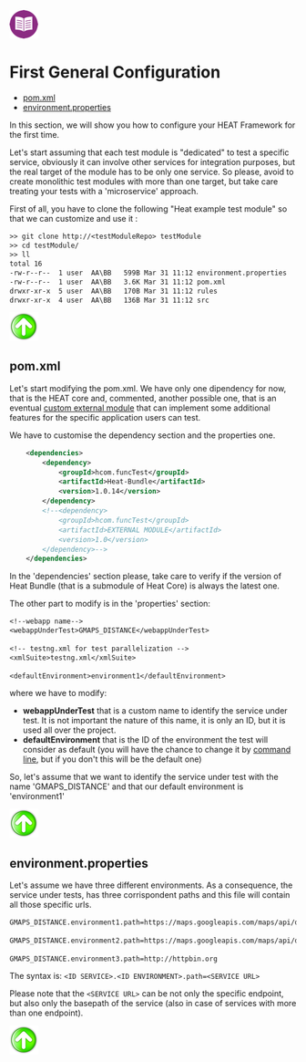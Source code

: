 [![Back to Table Of Contents][leftArrow]](../readme.md)

<a name="generalConfiguration"></a>
# First General Configuration

  * [pom.xml](#single_mode_firstConf_pom)
  * [environment.properties](#single_mode_firstConf_environments)

In this section, we will show you how to configure your HEAT Framework for the first time.

Let's start assuming that each test module is "dedicated" to test a specific service, obviously it can involve other services for integration purposes, but the real target of the module has to be only one service. So please, avoid to create monolithic test modules with more than one target, but take care treating your tests with a 'microservice' approach.


First of all, you have to clone the following "Heat example test module" so that we can customize and use it :

```
>> git clone http://<testModuleRepo> testModule
>> cd testModule/
>> ll
total 16
-rw-r--r--  1 user  AA\BB   599B Mar 31 11:12 environment.properties
-rw-r--r--  1 user  AA\BB   3.6K Mar 31 11:12 pom.xml
drwxr-xr-x  5 user  AA\BB   170B Mar 31 11:12 rules
drwxr-xr-x  4 user  AA\BB   136B Mar 31 11:12 src
```

[![Back to the Top Of Page][upArrow]](#generalConfiguration)

<a name="single_mode_firstConf_pom"></a>
## pom.xml

Let's start modifying the pom.xml.
We have only one dipendency for now, that is the HEAT core and, commented, another possible one, that is an eventual [custom external module](readme_extmodule.md) that can implement some additional features for the specific application users can test.

We have to customise the dependency section and the properties one.

```xml
    <dependencies>
        <dependency>
            <groupId>hcom.funcTest</groupId>
            <artifactId>Heat-Bundle</artifactId>
            <version>1.0.14</version>
        </dependency>
        <!--<dependency>
            <groupId>hcom.funcTest</groupId>
            <artifactId>EXTERNAL MODULE</artifactId>
            <version>1.0</version>
        </dependency>-->
    </dependencies>
```
In the 'dependencies' section please, take care to verify if the version of Heat Bundle (that is a submodule of Heat Core) is always the latest one.

The other part to modify is in the 'properties' section:

```
<!--webapp name-->
<webappUnderTest>GMAPS_DISTANCE</webappUnderTest>

<!-- testng.xml for test parallelization -->
<xmlSuite>testng.xml</xmlSuite>

<defaultEnvironment>environment1</defaultEnvironment>
```
where we have to modify:

*  **webappUnderTest** that is a custom name to identify the service under test. It is not important the nature of this name, it is only an ID, but it is used all over the project.
*  **defaultEnvironment** that is the ID of the environment the test will consider as default (you will have the chance to change it by [command line](commandline.md), but if you don't this will be the default one)

So, let's assume that we want to identify the service under test with the name 'GMAPS_DISTANCE' and that our default environment is 'environment1'

[![Back to the Top Of Page][upArrow]](#generalConfiguration)

<a name="single_mode_firstConf_environments"></a>
## environment.properties

Let's assume we have three different environments. As a consequence, the service under tests, has three corrispondent paths and this file will contain all those specific urls.

```
GMAPS_DISTANCE.environment1.path=https://maps.googleapis.com/maps/api/distancematrix

GMAPS_DISTANCE.environment2.path=https://maps.googleapis.com/maps/api/distancematrix

GMAPS_DISTANCE.environment3.path=http://httpbin.org
```

The syntax is: `<ID SERVICE>.<ID ENVIRONMENT>.path=<SERVICE URL>`

Please note that the `<SERVICE URL>` can be not only the specific endpoint, but also only the basepath of the service (also in case of services with more than one endpoint).

[![Back to the Top Of Page][upArrow]](#generalConfiguration)


[upArrow]: img/UpArrow.png
[leftArrow]: img/LeftArrow.png